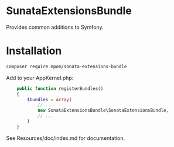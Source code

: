 # SunataExtensionsBundle
Provides common additions to Symfony.

# Installation

```bash
composer require mpom/sonata-extensions-bundle
```

Add to your AppKernel.php:
```php
    public function registerBundles()
    {
        $bundles = array(
            // ...
            new SonataExtensionsBundle\SonataExtensionsBundle,
            // ...
        )
    }
```

See Resources/doc/index.md for documentation.